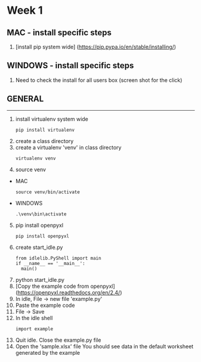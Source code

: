 # Week 1


## MAC - install specific steps
1. [install pip system wide]
(https://pip.pypa.io/en/stable/installing/)

## WINDOWS - install specific steps
1. Need to check the install for all users box
(screen shot for the click)

## GENERAL
-------
1. install virtualenv system wide
    ```
    pip install virtualenv
    ```
2. create a class directory
3. create a virtualenv 'venv' in class directory
    ```
    virtualenv venv
    ```
4. source venv
  * MAC
    ```
    source venv/bin/activate
    ```
  * WINDOWS
    ```
    .\venv\bin\activate
    ```

5. pip install openpyxl
    ```
    pip install openpyxl
    ```
6. create start_idle.py
    ```
    from idlelib.PyShell import main
    if __name__ == '__main__':
      main()
    ```
7. python start_idle.py
8. [Copy the example code from openpyxl]
(https://openpyxl.readthedocs.org/en/2.4/)
9. In idle, File -> new file 'example.py'
10. Paste the example code
11. File -> Save
12. In the idle shell
    ```
    import example
    ```
14. Quit idle. Close the example.py file
15. Open the 'sample.xlsx' file
You should see data in the default worksheet generated by the example

